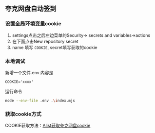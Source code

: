 ## 夸克网盘自动签到

### 设置全局环境变量cookie
1. settings点击之后左边菜单的Security-> secrets and variables->actions
2. 在下面点击New repository secret
3. name 填写 `COOKIE`, secret填写获取的cookie

### 本地调试
新增一个文件.env
内容是
```text
COOKIE='xxxx'
```
运行命令
```bash
node --env-file .env .\index.mjs
```

### 获取cookie方式
COOKIE获取方法：[Alist获取夸克网盘cookie](https://alist.nn.ci/zh/guide/drivers/quark.html)
